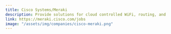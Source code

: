 ```yaml
---
title: Cisco Systems/Meraki
description: Provide solutions for cloud controlled WiFi, routing, and security
link: https://meraki.cisco.com/jobs
image: "/assets/img/companies/cisco-meraki.png"
---
```

